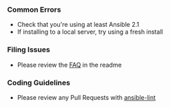 ### Common Errors

* Check that you're using at least Ansible 2.1
* If installing to a local server, try using a fresh install

### Filing Issues

* Please review the [FAQ](https://github.com/trailofbits/algo#faq) in the readme

### Coding Guidelines

* Please review any Pull Requests with [ansible-lint](https://github.com/willthames/ansible-lint)
